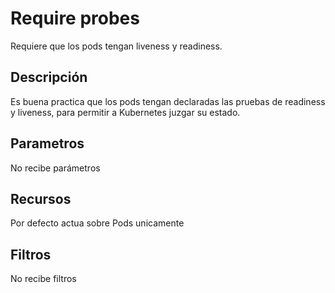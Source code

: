 # Require probes

Requiere que los pods tengan liveness y readiness.

## Descripción
Es buena practica que los pods tengan declaradas las pruebas de readiness y liveness, para permitir a Kubernetes juzgar su estado.

## Parametros
No recibe parámetros

## Recursos
Por defecto actua sobre Pods unicamente

## Filtros
No recibe filtros


